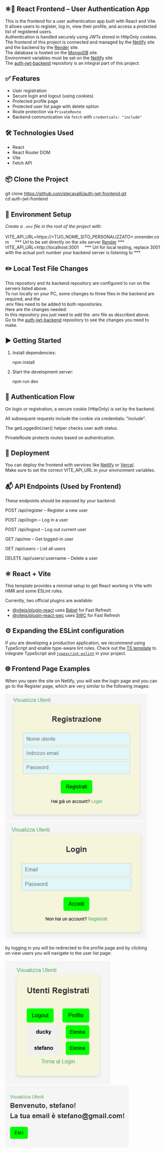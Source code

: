 ## ⚛️🔐 React Frontend – User Authentication App

This is the frontend for a user authentication app built with React and Vite. 
<br>
It allows users to register, log in, view their profile, and access a protected 
<br>
list of registered users. 
<br>
Authentication is handled securely using JWTs stored in HttpOnly cookies.
<br>
The frontend of this project is connected and managed by the [Netlify](https://www.netlify.com/) site
<br>
and the backend by the [Render](https://www.render.com/) site. 
<br>
The database is hosted on the [MongoDB](https://www.mongodb.com/) site. 
<br>
Environment variables must be set on the [Netlify](https://www.netlify.com/) site
<br>
The [auth-jwt-backend](https://github.com/stecavalli/auth-jwt-backend) repository is an integral part of this project.

## ✅ Features

- User registration
- Secure login and logout (using cookies)
- Protected profile page
- Protected user list page with delete option
- Route protection via `PrivateRoute`
- Backend communication via `fetch` with `credentials: "include"`

## 🛠️ Technologies Used

- React
- React Router DOM
- Vite
- Fetch API

## 📦 Clone the Project

git clone https://github.com/stecavalli/auth-jwt-frontend.git
<br>
cd auth-jwt-frontend

## 🔧 Environment Setup

<i>Create a `.env` file in the root of the project with:</i>
<br><br>
VITE_API_URL=https://<TUO_NOME_SITO_PERSONALIZZATO>.onrender.com  &nbsp;&nbsp;&nbsp;&nbsp;*** Url to be set directly on the site server [Render](https://www.render.com/) ***
<br>
VITE_API_URL=http://localhost:3001  &nbsp;&nbsp;&nbsp;&nbsp;*** Url for local testing, replace 3001 with the actual port number your backend server is listening to ***

## ✏️ Local Test File Changes
This repository and its backend repository are configured to run on the servers listed above. 
<br>
To run locally on your PC, some changes to three files in the backend are required, and the 
<br>
.env files need to be added to both repositories. 
<br>
Here are the changes needed:
<br>
In this repository you just need to add the .env file as described above.
<br>
Go to the [auth-jwt-backend](https://github.com/stecavalli/auth-jwt-backend) repository to see the changes you need to make.

## ▶️ Getting Started

1. Install dependencies:

   npm install

2. Start the development server:

   npm run dev

## 🔐 Authentication Flow
On login or registration, a secure cookie (HttpOnly) is set by the backend.

All subsequent requests include the cookie via credentials: "include".

The getLoggedInUser() helper checks user auth status.

PrivateRoute protects routes based on authentication.

## 🚀 Deployment
You can deploy the frontend with services like [Netlify](https://www.netlify.com/) or [Vercel](https://vercel.com). 
<br>
Make sure to set the correct VITE_API_URL in your environment variables.

## 📬 API Endpoints (Used by Frontend)
These endpoints should be exposed by your backend:

POST /api/register – Register a new user

POST /api/login – Log in a user

POST /api/logout – Log out current user

GET /api/me – Get logged-in user

GET /api/users – List all users

DELETE /api/users/:username – Delete a user

## ⚛️ React + Vite

This template provides a minimal setup to get React working in Vite with HMR and some ESLint rules.

Currently, two official plugins are available:

- [@vitejs/plugin-react](https://github.com/vitejs/vite-plugin-react/blob/main/packages/plugin-react/README.md) uses [Babel](https://babeljs.io/) for Fast Refresh
- [@vitejs/plugin-react-swc](https://github.com/vitejs/vite-plugin-react-swc) uses [SWC](https://swc.rs/) for Fast Refresh

## ⚙️ Expanding the ESLint configuration

If you are developing a production application, we recommend using TypeScript and enable type-aware lint rules. 
Check out the [TS template](https://github.com/vitejs/vite/tree/main/packages/create-vite/template-react-ts) 
to integrate TypeScript and [`typescript-eslint`](https://typescript-eslint.io) in your project.

## 🌐 Frontend Page Examples

When you open the site on Netlify, you will see the login page and you can
<br>
go to the Register page, which are very similar to the following images:
<br><br>
![Frontend Register](src/images/registrazione.png)
![Frontend Login](src/images/login.png)
<br><br>
by logging in you will be redirected to the profile page and by clicking 
<br>
on view users you will navigate to the user list page:
<br><br>
![Frontend Users List](src/images/listautenti.png)
![Frontend Profile](src/images/profilo.png)
